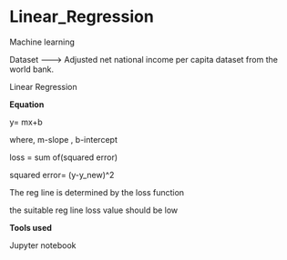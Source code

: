 # Linear_Regression

Machine learning

Dataset ---> Adjusted net national income per capita dataset from the world bank.

Linear Regression

**Equation**

y= mx+b

where, m-slope , b-intercept

loss = sum of(squared error)

squared error= (y-y_new)^2

The reg line is determined by the loss function

the suitable reg line loss value should be low 

**Tools used**

Jupyter notebook
